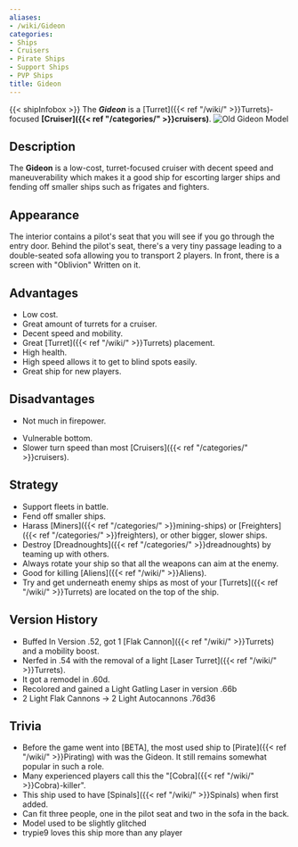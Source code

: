 ```yaml
---
aliases:
- /wiki/Gideon
categories:
- Ships
- Cruisers
- Pirate Ships
- Support Ships
- PVP Ships
title: Gideon
---
```


{{< shipInfobox >}} The **_Gideon_** is a [Turret]({{< ref "/wiki/" >}}Turrets)-focused **[Cruiser]({{< ref "/categories/" >}}cruisers)**.  ![Old Gideon
Model](2EE38A07-1556-400D-B636-751E963AA793.png "Old Gideon Model")

## Description

The **Gideon** is a low-cost, turret-focused cruiser with decent speed and maneuverability which makes it a good ship for escorting larger ships and fending off smaller ships such as frigates and fighters.

## Appearance

The interior contains a pilot's seat that you will see if you go through the entry door. Behind the pilot's seat, there's a very tiny passage leading to a double-seated sofa allowing you to transport 2 players. In front, there is a screen with "Oblivion" Written on it.

## Advantages

- Low cost.
- Great amount of turrets for a cruiser.
- Decent speed and mobility.
- Great [Turret]({{< ref "/wiki/" >}}Turrets) placement.
- High health.
- High speed allows it to get to blind spots easily.
- Great ship for new players.

## Disadvantages

- Not much in firepower.

<!-- -->

- Vulnerable bottom.
- Slower turn speed than most [Cruisers]({{< ref "/categories/" >}}cruisers).

## Strategy

- Support fleets in battle.
- Fend off smaller ships.
- Harass [Miners]({{< ref "/categories/" >}}mining-ships) or [Freighters]({{< ref "/categories/" >}}freighters), or other bigger, slower ships.
- Destroy [Dreadnoughts]({{< ref "/categories/" >}}dreadnoughts) by teaming up with others.
- Always rotate your ship so that all the weapons can aim at the enemy.
- Good for killing [Aliens]({{< ref "/wiki/" >}}Aliens).
- Try and get underneath enemy ships as most of your [Turrets]({{< ref "/wiki/" >}}Turrets) are located on the top of the ship.

## Version History 

- Buffed In Version .52, got 1 [Flak Cannon]({{< ref "/wiki/" >}}Turrets) and a mobility boost.
- Nerfed in .54 with the removal of a light [Laser Turret]({{< ref "/wiki/" >}}Turrets).
- It got a remodel in .60d.
- Recolored and gained a Light Gatling Laser in version .66b
- 2 Light Flak Cannons -> 2 Light Autocannons .76d36

## Trivia

- Before the game went into [BETA], the most used ship to [Pirate]({{< ref "/wiki/" >}}Pirating) with was the Gideon. It still remains somewhat popular in such a role.
- Many experienced players call this the "[Cobra]({{< ref "/wiki/" >}}Cobra)-killer".
- This ship used to have [Spinals]({{< ref "/wiki/" >}}Spinals) when first added.
- Can fit three people, one in the pilot seat and two in the sofa in the back.
- Model used to be slightly glitched
- trypie9 loves this ship more than any player